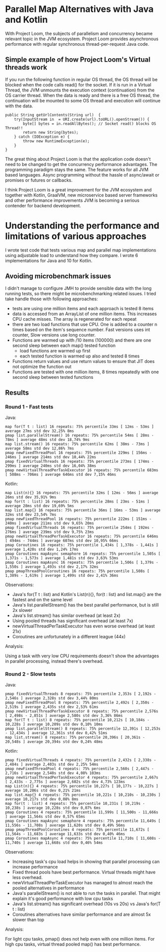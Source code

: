 # Parallel Map Alternatives with Java and Kotlin

With Project Loom, the subjects of parallelism and concurrency became relevant topic in the JVM ecosystem.
Project Loom provides asynchronous performance with regular synchronous thread-per-request Java code.

## Simple example of how Project Loom's Virtual threads work

If you run the following function in regular OS thread, the OS thread will be blocked when the code calls read() for the
socket.
If it is run in a Virtual Thread, the JVM unmounts the execution context (continuation) from the OS carrier thread. When
the data is ready and there is a free OS thread, the continuation will be mounted to some OS thread and execution will
continue with the data.

```
public String getUrlContents(String url)  {
    try(InputStream in  = URI.create(url).toURL().openStream()) {
        byte[] bytes = in.readAllBytes(); // Socket read() blocks OS Thread!!
        return new String(bytes);
    } catch (IOException e) {
        throw new RuntimeException(e);
    }
}
```

The great thing about Project Loom is that the application code doesn't need to be changed to get the concurrency
performance advantages. The programming paradigm stays the same. The feature works for all JVM based languages.
Async programming without the hassle of async/await or promises or futures or callbacks.

I think Project Loom is a great improvement for the JVM ecosystem and together with Kotlin, GraalVM, new microservice
based server frameworks and other performance improvements JVM is becoming a serious contender for backend development.

# Understanding the performance and limitations of various approaches

I wrote test code that tests various map and parallel map implementations using adjustable load to understand how they
compare. I wrote 6 implementations for Java and 10 for Kotlin.

## Avoiding microbenchmark issues

I didn't manage to configure JMH to provide sensible data with the long running tests, so there might be
microbenchmarking related issues. I tried take handle those with following approaches:

* tests are using one million items and each approach is tested 8 items
* data is accessed from an ArrayList of one million items. This increases CPU cache misses. The array is regenerated for each repeat
* there are two load functions that use CPU. One is added to a counter n times based on the item's sequence number. Fast
  versions uses int counter, Slow versions use long counter.
* Functions are warmed up with /10 items (100000) and there are one second sleep between each map() tested function
    * load functions are warmed up first
    * each tested function is warmed up also and tested 8 times
* Functions return values and use return values to ensure that JIT does not optimize the function out
* Functions are tested with one million items, 8 times repeatedly with one second sleep between tested functions

## Results

### Round 1 - Fast tests

Java:

```
map for(T t : list) 16 repeats: 75% percentile 33ms [ 12ms - 53ms ] average 27ms std dev 32,25% 8ms
pmap list.parallelStream() 16 repeats: 75% percentile 54ms [ 28ms - 78ms ] average 48ms std dev 18,74% 9ms
map list.stream() 16 repeats: 75% percentile 62ms [ 38ms - 73ms ] average 58ms std dev 12,86% 7ms
pmap newFixedThreadPool 16 repeats: 75% percentile 229ms [ 156ms - 246ms ] average 214ms std dev 10,44% 22ms
pmap fixedVirtualThreads 16 repeats: 75% percentile 273ms [ 174ms - 299ms ] average 240ms std dev 16,04% 38ms
pmap newVirtualThreadPerTaskExecutor 16 repeats: 75% percentile 683ms [ 508ms - 706ms ] average 646ms std dev 7,15% 46ms
```

Kotlin:

```
map List(n){} 16 repeats: 75% percentile 32ms [ 12ms - 56ms ] average 26ms std dev 35,91% 9ms
map for(t : list) 16 repeats: 75% percentile 28ms [ 23ms - 51ms ] average 28ms std dev 19,69% 5ms
map list.map{} 16 repeats: 75% percentile 36ms [ 16ms - 53ms ] average 32ms std dev 23,54% 7ms
pmap newFixedThreadPool 16 repeats: 75% percentile 222ms [ 151ms - 240ms ] average 211ms std dev 9,65% 20ms
pmap fixedVirtualThreads 16 repeats: 75% percentile 254ms [ 192ms - 276ms ] average 239ms std dev 9,75% 23ms
pmap newVirtualThreadPerTaskExecutor 16 repeats: 75% percentile 646ms [ 494ms - 744ms ] average 607ms std dev 10,95% 66ms
pmap Coroutines 16 repeats: 75% percentile 1,434s [ 1,378s - 1,441s ] average 1,420s std dev 1,24% 17ms
pmap Coroutines mapAsync semaphore 16 repeats: 75% percentile 1,505s [ 1,371s - 1,573s ] average 1,481s std dev 3,63% 53ms
pmap Coroutines mapAsync 16 repeats: 75% percentile 1,506s [ 1,379s - 1,550s ] average 1,493s std dev 2,17% 32ms
pmap pmapThreadPoolCoroutines 16 repeats: 75% percentile 1,508s [ 1,389s - 1,619s ] average 1,499s std dev 2,41% 36ms
```

Observations:

* Java's for(T t : list) and Kotlin's List(n){}, for(t : list) and list.map{} are the fastest and on the same level
* Java's list.parallelStream() has the best parallel performance, but is still 2x slower
* Java's list.stream() has similar overhead (at least 2x)
* Using pooled threads has significant overhead (at least 7x)
* newVirtualThreadPerTaskExecutor has even worse overhead (at least 21x)
* Coroutines are unfortunately in a different league (44x)

Analysis:

Using a task with very low CPU requirements doesn't show the advantages in parallel processing, instead there's
overhead.

### Round 2 - Slow tests

Java:

```
pmap fixedVirtualThreads 8 repeats: 75% percentile 2,353s [ 2,192s - 2,546s ] average 2,328s std dev 3,44% 80ms
pmap newFixedThreadPool 8 repeats: 75% percentile 2,492s [ 2,350s - 2,519s ] average 2,435s std dev 2,53% 61ms
pmap newVirtualThreadPerTaskExecutor 8 repeats: 75% percentile 2,576s [ 2,498s - 2,851s ] average 2,580s std dev 3,36% 86ms
map for(T t : list) 8 repeats: 75% percentile 10,212s [ 10,184s - 10,228s ] average 10,209s std dev 0,10% 10ms
pmap list.parallelStream() 8 repeats: 75% percentile 12,391s [ 12,253s - 12,434s ] average 12,361s std dev 0,42% 51ms
map list.stream() 8 repeats: 75% percentile 20,396s [ 20,361s - 20,548s ] average 20,394s std dev 0,24% 48ms
```

Kotlin:

```
pmap fixedVirtualThreads 4 repeats: 75% percentile 2,432s [ 2,338s - 2,484s ] average 2,403s std dev 2,25% 54ms
pmap newFixedThreadPool 4 repeats: 75% percentile 2,560s [ 2,447s - 2,716s ] average 2,540s std dev 4,08% 103ms
pmap newVirtualThreadPerTaskExecutor 4 repeats: 75% percentile 2,667s [ 2,433s - 2,775s ] average 2,602s std dev 4,73% 123ms
map List(n){} 4 repeats: 75% percentile 10,227s [ 10,177s - 10,227s ] average 10,206s std dev 0,21% 21ms
map list.map{} 4 repeats: 75% percentile 10,221s [ 10,210s - 10,230s ] average 10,217s std dev 0,08% 8ms
map for(t : list) 4 repeats: 75% percentile 10,231s [ 10,219s - 10,238s ] average 10,228s std dev 0,07% 6ms
pmap Coroutines 4 repeats: 75% percentile 11,599s [ 11,500s - 11,666s ] average 11,564s std dev 0,57% 65ms
pmap Coroutines mapAsync semaphore 4 repeats: 75% percentile 11,649s [ 11,556s - 11,708s ] average 11,620s std dev 0,49% 56ms
pmap pmapThreadPoolCoroutines 4 repeats: 75% percentile 11,672s [ 11,564s - 11,683s ] average 11,633s std dev 0,40% 46ms
pmap Coroutines mapAsync 4 repeats: 75% percentile 11,710s [ 11,608s - 11,740s ] average 11,668s std dev 0,46% 54ms
```

Observations:

* Increasing task's cpu load helps in showing that parallel processing can increase performance
* Fixed thread pools have best performance. Virtual threads might have less overhead.
* newVirtualThreadPerTaskExecutor has managed to almost reach the pooled alternatives in performance
* Java's parallelStream() is not able to run the tasks in parallel. That might explain it's good performance with low
  cpu tasks
* Java's list.stream() has significant overhead (10s vs 20s) vs Java's for(T t : list)
* Coroutines alternatives have similar performance and are almost 5x slower than top

Analysis:

For light cpu tasks, pmap() does not help even with one million items. For high cpu tasks, virtual thread pooled map()
has best performance.
